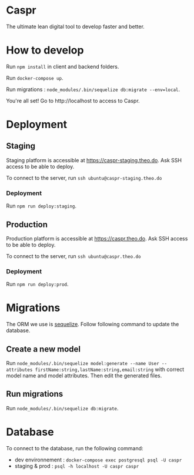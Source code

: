 # Caspr

The ultimate lean digital tool to develop faster and better.

# How to develop

Run `npm install` in client and backend folders.

Run `docker-compose up`.

Run migrations : `node_modules/.bin/sequelize db:migrate --env=local`.

You're all set! Go to http://localhost to access to Caspr.

# Deployment

## Staging

Staging platform is accessible at https://caspr-staging.theo.do. Ask SSH access to be able to deploy.

To connect to the server, run `ssh ubuntu@caspr-staging.theo.do`

### Deployment

Run `npm run deploy:staging`.


## Production
Production platform is accessible at https://caspr.theo.do. Ask SSH access to be able to deploy.

To connect to the server, run `ssh ubuntu@caspr.theo.do`

### Deployment

Run `npm run deploy:prod`.

# Migrations

The ORM we use is [sequelize](http://docs.sequelizejs.com). Follow following command to update the database.

## Create a new model

Run `node_modules/.bin/sequelize model:generate --name User --attributes firstName:string,lastName:string,email:string` with correct model name and model attributes. Then edit the generated files.

## Run migrations

Run `node_modules/.bin/sequelize db:migrate`.

# Database
To connect to the database, run the following command:
- dev environnement : `docker-compose exec postgresql psql -U caspr`
- staging & prod : `psql -h localhost -U caspr caspr`

